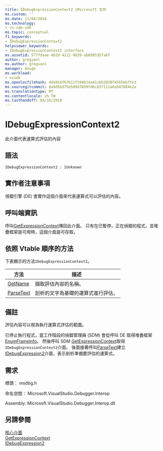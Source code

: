 ```yaml
---
title: IDebugExpressionContext2 |Microsoft 文件
ms.custom: ''
ms.date: 11/04/2016
ms.technology:
- vs-ide-sdk
ms.topic: conceptual
f1_keywords:
- IDebugExpressionContext2
helpviewer_keywords:
- IDebugExpressionContext2 interface
ms.assetid: 577fdaae-4b2d-4112-9839-ab899535fa6f
author: gregvanl
ms.author: gregvanl
manager: douge
ms.workload:
- vssdk
ms.openlocfilehash: 4da916f67611f594b14a41cbb2838f4565eb7fe3
ms.sourcegitcommit: 6a9d5bd75e50947659fd6c837111a6a547884e2a
ms.translationtype: MT
ms.contentlocale: zh-TW
ms.lasthandoff: 04/16/2018
---
```

# <a name="idebugexpressioncontext2"></a>IDebugExpressionContext2
此介面代表運算式評估的內容  
  
## <a name="syntax"></a>語法  
  
```  
IDebugExpressionContext2 : IUnknown  
```  
  
## <a name="notes-for-implementers"></a>實作者注意事項  
 偵錯引擎 (DE) 會實作這個介面來代表運算式可以評估的內容。  
  
## <a name="notes-for-callers"></a>呼叫端資訊  
 呼叫[GetExpressionContext](../../../extensibility/debugger/reference/idebugstackframe2-getexpressioncontext.md)傳回此介面。 只有在已暫停，正在偵錯的程式，並堆疊框架是可用時，這個介面是可存取。  
  
## <a name="methods-in-vtable-order"></a>依照 Vtable 順序的方法  
 下表顯示的方法`IDebugExpressionContext2`。  
  
|方法|描述|  
|------------|-----------------|  
|[GetName](../../../extensibility/debugger/reference/idebugexpressioncontext2-getname.md)|擷取評估內容的名稱。|  
|[ParseText](../../../extensibility/debugger/reference/idebugexpressioncontext2-parsetext.md)|剖析的文字為基礎的運算式進行評估。|  
  
## <a name="remarks"></a>備註  
 評估內容可以視為執行運算式評估的範圍。  
  
 已停止執行程式，當工作階段的偵錯管理員 (SDM) 會從呼叫 DE 取得堆疊框架[EnumFrameInfo](../../../extensibility/debugger/reference/idebugthread2-enumframeinfo.md)。 然後呼叫 SDM [GetExpressionContext](../../../extensibility/debugger/reference/idebugstackframe2-getexpressioncontext.md)取得`IDebugExpressionContext2`介面。 後面接著呼叫[ParseText](../../../extensibility/debugger/reference/idebugexpressioncontext2-parsetext.md)建立[IDebugExpression2](../../../extensibility/debugger/reference/idebugexpression2.md)介面，表示剖析準備要評估的運算式。  
  
## <a name="requirements"></a>需求  
 標頭： msdbg.h  
  
 命名空間： Microsoft.VisualStudio.Debugger.Interop  
  
 Assembly: Microsoft.VisualStudio.Debugger.Interop.dll  
  
## <a name="see-also"></a>另請參閱  
 [核心介面](../../../extensibility/debugger/reference/core-interfaces.md)   
 [GetExpressionContext](../../../extensibility/debugger/reference/idebugstackframe2-getexpressioncontext.md)   
 [IDebugExpression2](../../../extensibility/debugger/reference/idebugexpression2.md)